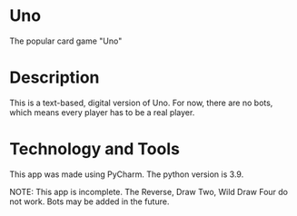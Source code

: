 # Uno

The popular card game "Uno"

# Description

This is a text-based, digital version of Uno. For now, there are no bots, which means every player has to be a real player.

# Technology and Tools

This app was made using PyCharm. The python version is 3.9.

NOTE: This app is incomplete. The Reverse, Draw Two, Wild Draw Four do not work. Bots may be added in the future.
